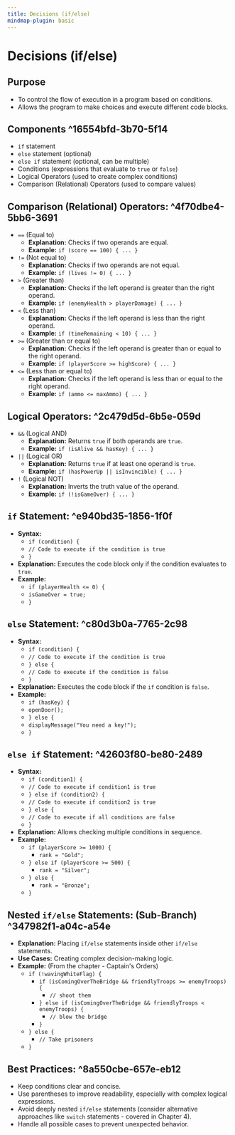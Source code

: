 ```yaml
---
title: Decisions (if/else)
mindmap-plugin: basic
---
```


# Decisions (if/else)

## **Purpose**
- To control the flow of execution in a program based on conditions.
- Allows the program to make choices and execute different code blocks.

## **Components** ^16554bfd-3b70-5f14
- `if` statement
- `else` statement (optional)
- `else if` statement (optional, can be multiple)
- Conditions (expressions that evaluate to `true` or `false`)
- Logical Operators (used to create complex conditions)
- Comparison (Relational) Operators (used to compare values)

## **Comparison (Relational) Operators:** ^4f70dbe4-5bb6-3691
- `==` (Equal to)
	- **Explanation:** Checks if two operands are equal.
	- **Example:** `if (score == 100) { ... }`
- `!=` (Not equal to)
	- **Explanation:** Checks if two operands are not equal.
	- **Example:** `if (lives != 0) { ... }`
- `>` (Greater than)
	- **Explanation:** Checks if the left operand is greater than the right operand.
	- **Example:** `if (enemyHealth > playerDamage) { ... }`
- `<` (Less than)
	- **Explanation:** Checks if the left operand is less than the right operand.
	- **Example:** `if (timeRemaining < 10) { ... }`
- `>=` (Greater than or equal to)
	- **Explanation:** Checks if the left operand is greater than or equal to the right operand.
	- **Example:** `if (playerScore >= highScore) { ... }`
- `<=` (Less than or equal to)
	- **Explanation:** Checks if the left operand is less than or equal to the right operand.
	- **Example:** `if (ammo <= maxAmmo) { ... }`

## **Logical Operators:** ^2c479d5d-6b5e-059d
- `&&` (Logical AND)
	- **Explanation:** Returns `true` if both operands are `true`.
	- **Example:** `if (isAlive && hasKey) { ... }`
- `||` (Logical OR)
	- **Explanation:** Returns `true` if at least one operand is `true`.
	- **Example:** `if (hasPowerUp || isInvincible) { ... }`
- `!` (Logical NOT)
	- **Explanation:** Inverts the truth value of the operand.
	- **Example:** `if (!isGameOver) { ... }`

## `if` **Statement:** ^e940bd35-1856-1f0f
- **Syntax:**
	- `if (condition) {`
	- `// Code to execute if the condition is true`
	- `}`
- **Explanation:** Executes the code block only if the condition evaluates to `true`.
- **Example:**
	- `if (playerHealth <= 0) {`
	- `isGameOver = true;`
	- `}`

## **`else` Statement:** ^c80d3b0a-7765-2c98
- **Syntax:**
	- `if (condition) {`
	- `// Code to execute if the condition is true`
	- `} else {`
	- `// Code to execute if the condition is false`
	- `}`
- **Explanation:** Executes the code block if the `if` condition is `false`.
- **Example:**
	- `if (hasKey) {`
	- `openDoor();`
	- `} else {`
	- `displayMessage("You need a key!");`
	- `}`

## **`else if` Statement:** ^42603f80-be80-2489
- **Syntax:**
	- `if (condition1) {`
	- `// Code to execute if condition1 is true`
	- `} else if (condition2) {`
	- `// Code to execute if condition2 is true`
	- `} else {`
	- `// Code to execute if all conditions are false`
	- `}`
- **Explanation:** Allows checking multiple conditions in sequence.
- **Example:**
	- `if (playerScore >= 1000) {`
		- `rank = "Gold";`
	- `} else if (playerScore >= 500) {`
		- `rank = "Silver";`
	- `} else {`
		- `rank = "Bronze";`
	- `}`

## **Nested `if/else` Statements:** (Sub-Branch) ^347982f1-a04c-a54e
- **Explanation:** Placing `if/else` statements inside other `if/else` statements.
- **Use Cases:** Creating complex decision-making logic.
- **Example:** (From the chapter - Captain's Orders)
	- `if (!wavingWhiteFlag) {`
		- `if (isComingOverTheBridge && friendlyTroops >= enemyTroops) {`
			- `// shoot them`
		- `} else if (isComingOverTheBridge && friendlyTroops < enemyTroops) {`
			- `// blow the bridge`
		- `}`
	- `} else {`
		- `// Take prisoners`
	- `}`

## **Best Practices:** ^8a550cbe-657e-eb12
- Keep conditions clear and concise.
- Use parentheses to improve readability, especially with complex logical expressions.
- Avoid deeply nested `if/else` statements (consider alternative approaches like `switch` statements - covered in Chapter 4).
- Handle all possible cases to prevent unexpected behavior.